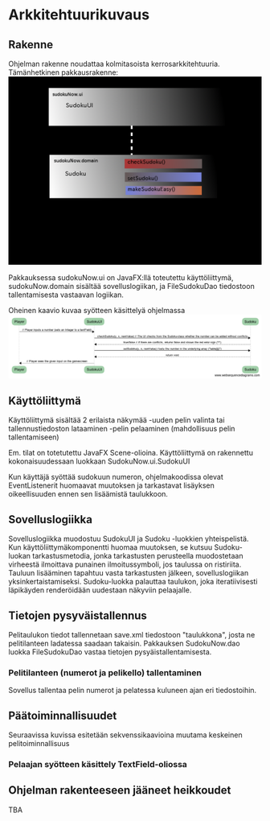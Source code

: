 # Arkkitehtuurikuvaus
## Rakenne
Ohjelman rakenne noudattaa kolmitasoista kerrosarkkitehtuuria. Tämänhetkinen pakkausrakenne:
<img src="https://raw.githubusercontent.com/VirtualAkseli/ot-harjoitustyo/master/dokumentointi/arkkitehtuurikaavio.png" alt="Arkkitehtuurikuvaus" width="700">

Pakkauksessa sudokuNow.ui on JavaFX:llä toteutettu käyttöliittymä, sudokuNow.domain sisältää sovelluslogiikan, ja FileSudokuDao tiedostoon tallentamisesta vastaavan logiikan. 

Oheinen kaavio kuvaa syötteen käsittelyä ohjelmassa
<img src="https://github.com/VirtualAkseli/ot-harjoitustyo/blob/master/dokumentointi/sequence_setSudoku.png?raw=true">


## Käyttöliittymä
Käyttöliittymä sisältää 2 erilaista näkymää
-uuden pelin valinta tai tallennustiedoston lataaminen
-pelin pelaaminen (mahdollisuus pelin tallentamiseen)

Em. tilat on totetutettu JavaFX Scene-olioina. Käyttöliittymä on rakennettu kokonaisuudessaan luokkaan SudokuNow.ui.SudokuUI

Kun käyttäjä syöttää sudokuun numeron, ohjelmakoodissa olevat EventListenerit huomaavat muutoksen ja tarkastavat lisäyksen oikeellisuuden ennen sen lisäämistä taulukkoon.

## Sovelluslogiikka 
Sovelluslogiikka muodostuu SudokuUI ja Sudoku -luokkien yhteispelistä. Kun käyttöliittymäkomponentti huomaa muutoksen, se kutsuu Sudoku-luokan tarkastusmetodia, jonka tarkastusten perusteella muodostetaan virheestä ilmoittava punainen ilmoitussymboli, jos taulussa on ristiriita. Tauluun lisääminen tapahtuu vasta tarkastusten jälkeen, sovelluslogiikan yksinkertaistamiseksi. Sudoku-luokka palauttaa taulukon, joka iteratiivisesti läpikäyden renderöidään uudestaan näkyviin pelaajalle.

## Tietojen pysyväistallennus
Pelitaulukon tiedot tallennetaan save.xml tiedostoon "taulukkona", josta ne pelitilanteen ladatessa saadaan takaisin. Pakkauksen SudokuNow.dao luokka FileSudokuDao vastaa tietojen pysyäistallentamisesta.
### Pelitilanteen (numerot ja pelikello) tallentaminen
Sovellus tallentaa pelin numerot ja pelatessa kuluneen ajan eri tiedostoihin.

## Päätoiminnallisuudet 
Seuraavissa kuvissa esitetään sekvenssikaavioina muutama keskeinen pelitoiminnallisuus
### Pelaajan syötteen käsittely TextField-oliossa

## Ohjelman rakenteeseen jääneet heikkoudet
TBA
